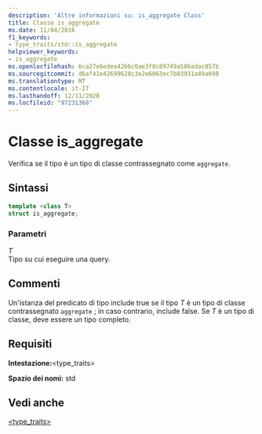 ```yaml
---
description: 'Altre informazioni su: is_aggregate Class'
title: Classe is_aggregate
ms.date: 11/04/2016
f1_keywords:
- type_traits/std::is_aggregate
helpviewer_keywords:
- is_aggregate
ms.openlocfilehash: 6ca27e6edea42b6c0ae3f0c89749a586adac857b
ms.sourcegitcommit: d6af41e42699628c3e2e6063ec7b03931a49a098
ms.translationtype: MT
ms.contentlocale: it-IT
ms.lasthandoff: 12/11/2020
ms.locfileid: "97231368"
---
```

# <a name="is_aggregate-class"></a>Classe is_aggregate

Verifica se il tipo è un tipo di classe contrassegnato come `aggregate`.

## <a name="syntax"></a>Sintassi

```cpp
template <class T>
struct is_aggregate;
```

### <a name="parameters"></a>Parametri

*T*\
Tipo su cui eseguire una query.

## <a name="remarks"></a>Commenti

Un'istanza del predicato di tipo include true se il tipo *T* è un tipo di classe contrassegnato `aggregate` ; in caso contrario, include false. Se *T* è un tipo di classe, deve essere un tipo completo.

## <a name="requirements"></a>Requisiti

**Intestazione:**\<type_traits>

**Spazio dei nomi:** std

## <a name="see-also"></a>Vedi anche

[<type_traits>](../standard-library/type-traits.md)
